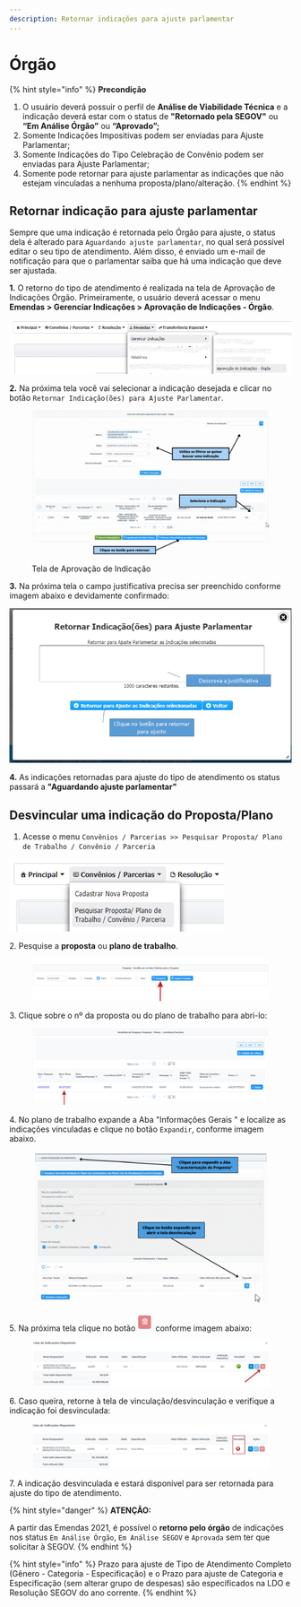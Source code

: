 ```yaml
---
description: Retornar indicações para ajuste parlamentar
---
```


# Órgão

{% hint style="info" %}
**Precondição**

1. O usuário deverá possuir o perfil de **Análise de Viabilidade Técnica** e a indicação deverá estar com o status de **"Retornado pela SEGOV"** ou **“Em Análise Órgão”** ou **“Aprovado”;**
2. Somente Indicações Impositivas podem ser enviadas para Ajuste Parlamentar;
3. Somente Indicações do Tipo Celebração de Convênio podem ser enviadas para Ajuste Parlamentar;
4. Somente pode retornar para ajuste parlamentar as indicações que não estejam vinculadas a nenhuma proposta/plano/alteração.
{% endhint %}

## Retornar indicação para ajuste parlamentar

Sempre que uma indicação é retornada pelo Órgão para ajuste, o status dela é alterado para `Aguardando ajuste parlamentar`, no qual será possível editar o seu tipo de atendimento. Além disso, é enviado um e-mail de notificação para que o parlamentar saiba que há uma indicação que deve ser ajustada.

**1.** O retorno do tipo de atendimento é realizada na tela de Aprovação de Indicações Órgão. Primeiramente, o usuário deverá acessar o menu **Emendas > Gerenciar Indicações > Aprovação de Indicações - Órgão**.

![](<../../../.gitbook/assets/image (225).png>)

&#x20; **2.** Na próxima tela você vai selecionar a indicação desejada e clicar no botão `Retornar Indicação(ões) para Ajuste Parlamentar`.

<figure><img src="../../../.gitbook/assets/Selecione a Indicação (1).gif" alt=""><figcaption><p>Tela de Aprovação de Indicação</p></figcaption></figure>

**3.** Na próxima tela o campo justificativa precisa ser preenchido conforme imagem abaixo e devidamente confirmado:

![](<../../../.gitbook/assets/image (196) (1).png>)

**4.** As indicações retornadas para ajuste do tipo de atendimento os status passará  a  **"Aguardando ajuste parlamentar"**&#x20;

## **Desvincular uma indicação do Proposta/Plano**

1. Acesse o menu `Convênios / Parcerias >> Pesquisar Proposta/ Plano de Trabalho / Convênio / Parceria`

![](<../../../.gitbook/assets/image (220).png>)

&#x20; 2\. Pesquise a **proposta** ou **plano de trabalho**.

<figure><img src="../../../.gitbook/assets/Ajuste Órgão parte 2 print 2.png" alt=""><figcaption></figcaption></figure>

3\.  Clique sobre o nº da proposta ou do plano de trabalho para abri-lo:

<figure><img src="../../../.gitbook/assets/Ajuste Órgão parte 2 print 3.png" alt=""><figcaption></figcaption></figure>

4\. No plano de trabalho expande a Aba "Informações Gerais " e localize as indicações vinculadas e clique no botão `Expandir`,  conforme imagem abaixo.

<figure><img src="../../../.gitbook/assets/Ajuste do tipo de atendimento Parte 2 Print 4 (1).gif" alt=""><figcaption></figcaption></figure>

5\.  Na próxima tela clique no botão ![](<../../../.gitbook/assets/image (558).png>) conforme imagem abaixo:

<figure><img src="../../../.gitbook/assets/Aprovação Órgão - Parte 2 print 5.png" alt=""><figcaption></figcaption></figure>

6\. Caso queira, retorne à tela de vinculação/desvinculação e verifique a indicação foi desvinculada:

<figure><img src="../../../.gitbook/assets/Aprovação Órgão - Parte 2 print 6 (1).png" alt=""><figcaption></figcaption></figure>

7\. A indicação desvinculada e estará disponível para ser retornada para ajuste do tipo de atendimento.

{% hint style="danger" %}
**ATENÇÃO:**

A partir das Emendas 2021, é possível o **retorno pelo órgão** de indicações nos status `Em Análise Órgão`, `Em Análise SEGOV` e `Aprovada` sem ter que solicitar à SEGOV.
{% endhint %}

{% hint style="info" %}
Prazo para ajuste de Tipo de Atendimento Completo (Gênero - Categoria - Especificação) e o Prazo para ajuste de Categoria e Especificação (sem alterar grupo de despesas) são especificados na LDO e Resolução SEGOV do ano corrente.
{% endhint %}
